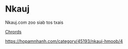 # Nkauj

Nkauj.com zoo siab tos txais

[Chrords](https://www.chords.vip/)

https://hopamnhanh.com/category/45193/nkauj-hmoob/4